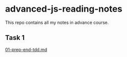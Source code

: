 # advanced-js-reading-notes
This repo contains all my notes in advance course.

## Task 1 

[01-prep-end-tdd.md](https://github.com/Oubaida996/advanced-js-reading-notes/blob/main/01-prep-end-tdd.md)
